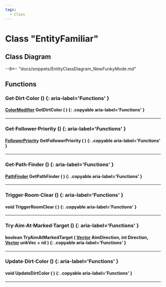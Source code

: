 ```yaml
---
tags:
  - Class
---
```

# Class "EntityFamiliar"

## Class Diagram
--8<-- "docs/snippets/EntityClassDiagram_NewFunkyMode.md"
## Functions

### Get·Dirt·Color () {: aria-label='Functions' }
#### [ColorModifier](ColorModifier.md) GetDirtColor ( ) {: .copyable aria-label='Functions' }

___
### Get·Follower·Priority () {: aria-label='Functions' }
#### [FollowerPriority](enums/FollowerPriority.md) GetFollowerPriority ( ) {: .copyable aria-label='Functions' }

___
### Get·Path·Finder () {: aria-label='Functions' }
#### [PathFinder](https://wofsauge.github.io/IsaacDocs/rep/PathFinder.html) GetPathFinder ( ) {: .copyable aria-label='Functions' }

___
### Trigger·Room·Clear () {: aria-label='Functions' }
#### void TriggerRoomClear ( ) {: .copyable aria-label='Functions' }

___
### Try·Aim·At·Marked·Target () {: aria-label='Functions' }
#### boolean TryAimAtMarkedTarget ( [Vector](https://wofsauge.github.io/IsaacDocs/rep/Vector.html) AimDirection, int Direction, [Vector](https://wofsauge.github.io/IsaacDocs/rep/Vector.html) unkVec = nil ) {: .copyable aria-label='Functions' }

___
### Update·Dirt·Color () {: aria-label='Functions' }
#### void UpdateDirtColor ( ) {: .copyable aria-label='Functions' }

___
